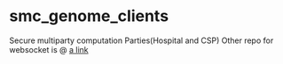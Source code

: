 # smc_genome_clients
Secure multiparty computation Parties(Hospital and CSP)
Other repo for websocket is @ [a link](https://github.com/mominbuet/Secure-Multipary-Genome-WebSocket)
